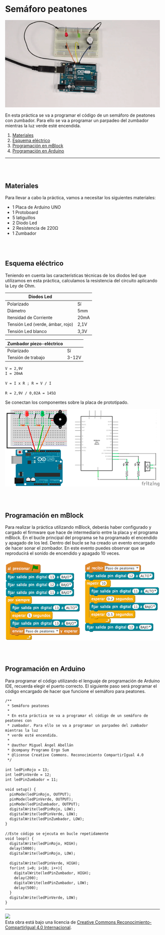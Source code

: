 # Semáforo peatones

![Animación](practica.gif)

En esta práctica se va a programar el código de un semáforo de peatones con zumbador. Para ello se va a programar un parpadeo del zumbador mientras la luz verde esté encendida.

1.	[Materiales](#materiales)
2.	[Esquema eléctrico](#esquema-eléctrico)
3.	[Programación en mBlock](#programación-en-mBlock)
4.	[Programación en Arduino](#programación-en-arduino)



---


<br><br>


## Materiales

Para llevar a cabo la práctica, vamos a necesitar los siguientes materiales:
- 1 Placa de Arduino UNO
- 1 Protoboard
- 5 latiguillos
- 2 Diodo Led
- 2 Resistencia de 220Ω
- 1 Zumbador


<br /><br />


## Esquema eléctrico

Teniendo en cuenta las características técnicas de los diodos led que utilizamos en esta práctica, calculamos la resistencia del circuito aplicando la Ley de Ohm.

| Diodos Led                       |        |
| -------------------------------- | ------ |
| Polarizado                       | Sí     |
| Diámetro                         | 5mm    |
| Itensidad de Corriente           | 20mA   |
| Tensión Led (verde, ámbar, rojo) | 2,1V   |
| Tensión Led blanco               | 3,3V   |

| Zumbador piezo-eléctrico         |       |
| -------------------------------- | ----- |
| Polarizado                       | Sí    |
| Tensión de trabajo               | 3-12V |


```
V = 2,9V
I = 20mA

V = I x R ; R = V / I

R = 2,9V / 0,02A = 145Ω 
```

Se conectan los componentes sobre la placa de prototipado.

![Esquema eléctrico](fritzing.png)


<br /><br />


## Programación en mBlock

Para realizar la práctica utilizando mBlock, deberás haber configurado y cargado el firmware que hace de intermediario entre la placa y el programa mBlock. En el bucle principal del programa se ha programado el encendido y apagado de los led. Dentro del bucle se ha creado un evento encargado de hacer sonar el zombador. En este evento puedes observar que se reproducirá el sonido de encendido y apagado 10 veces.

![Programación en mBlock](mBlock.png)


<br /><br />


## Programación en Arduino

Para programar el código utilizando el lenguaje de programación de Arduino IDE, recuerda elegir el puerto correcto. El siguiente paso será programar el código encargado de hacer que funcione el semáforo para peatones.

```
/**
 * Semáforo peatones
 *
 * En esta práctica se va a programar el código de un semáforo de peatones con 
 * zumbador. Para ello se va a programar un parpadeo del zumbador mientras la luz 
 * verde esté encendida.
 *
 * @author Miguel Ángel Abellán
 * @company Programo Ergo Sum
 * @license Creative Commons. Reconocimiento CompartirIgual 4.0
 */

int ledPinRojo = 13;
int ledPinVerde = 12;
int ledPinZumbador = 11;

void setup() {
  pinMode(ledPinRojo, OUTPUT);
  pinMode(ledPinVerde, OUTPUT);
  pinMode(ledPinZumbador, OUTPUT);
  digitalWrite(ledPinRojo, LOW);
  digitalWrite(ledPinVerde, LOW);
  digitalWrite(ledPinZumbador, LOW);
}

//Este código se ejecuta en bucle repetidamente
void loop() {
  digitalWrite(ledPinRojo, HIGH);
  delay(5000);
  digitalWrite(ledPinRojo, LOW);
  
  digitalWrite(ledPinVerde, HIGH);
  for(int i=0; i<10; i++){
    digitalWrite(ledPinZumbador, HIGH);
    delay(200);
    digitalWrite(ledPinZumbador, LOW);
    delay(500);
  }
  digitalWrite(ledPinVerde, LOW);
}
```



---



<img src="http://i.creativecommons.org/l/by-sa/4.0/88x31.png" /><br>
Esta obra está bajo una licencia de [Creative Commons Reconocimiento-CompartirIgual 4.0 Internacional](https://creativecommons.org/licenses/by-sa/4.0/deed.es_ES).